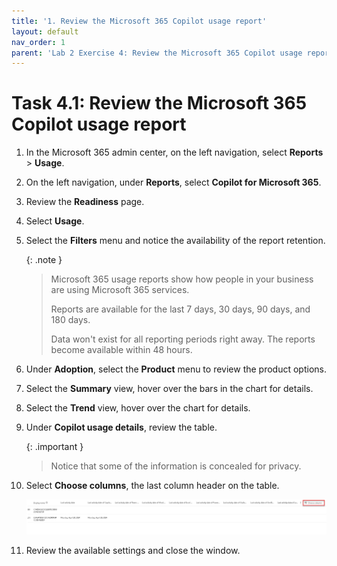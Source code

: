 ```yaml
---
title: '1. Review the Microsoft 365 Copilot usage report'
layout: default
nav_order: 1
parent: 'Lab 2 Exercise 4: Review the Microsoft 365 Copilot usage report in the Microsoft 365 admin center'
---
```


# Task 4.1: Review the Microsoft 365 Copilot usage report


1. In the Microsoft 365 admin center, on the left navigation, select **Reports** > **Usage**. 

 

1. On the left navigation, under **Reports**, select **Copilot for Microsoft 365**. 

 

1. Review the **Readiness** page. 

 

1. Select **Usage**. 

 

1. Select the **Filters** menu and notice the availability of the report retention. 

 
    {: .note }
    > Microsoft 365 usage reports show how people in your business are using Microsoft 365 services.
    > 
    > Reports are available for the last 7 days, 30 days, 90 days, and 180 days.
    > 
    > Data won't exist for all reporting periods right away. The reports become available within 48 hours. 

 

1. Under **Adoption**, select the **Product** menu to review the product options.   

 

1. Select the **Summary** view, hover over the bars in the chart for details. 

 

1. Select the **Trend** view, hover over the chart for details. 

 

1. Under **Copilot usage details**, review the table. 

 
   {: .important }
   > Notice that some of the information is concealed for privacy. 

 

1. Select **Choose columns**, the last column header on the table. 

 

    ![a11.jpg](../media/a11.jpg) 

 

1. Review the available settings and close the window. 
